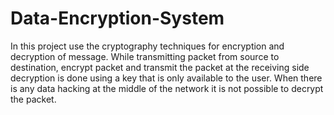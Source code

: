 # Data-Encryption-System
In this project use the cryptography techniques for encryption and decryption of message. While transmitting packet from source to destination, encrypt packet and transmit the packet at the receiving side decryption is done using a key that is only available to the user. When there is any data hacking at the middle of the network it is not possible to decrypt the packet.
